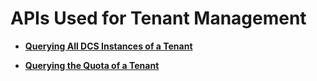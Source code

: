 # APIs Used for Tenant Management<a name="EN-US_TOPIC_0237964374"></a>

-   **[Querying All DCS Instances of a Tenant](querying-all-dcs-instances-of-a-tenant.md)**  

-   **[Querying the Quota of a Tenant](querying-the-quota-of-a-tenant.md)**  


